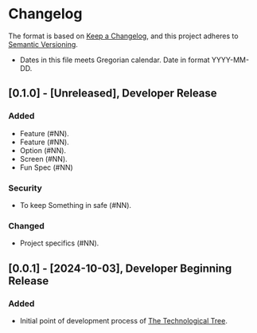 # Changelog

The format is based on [Keep a Changelog](https://keepachangelog.com/en/1.1.0/),
and this project adheres to [Semantic Versioning](https://semver.org/spec/v2.0.0.html).

- Dates in this file meets Gregorian calendar. Date in format YYYY-MM-DD.

## [0.1.0] - [Unreleased], Developer Release

### Added

- Feature (#NN).
- Feature (#NN).
- Option (#NN).
- Screen (#NN).
- Fun Spec (#NN)

### Security

- To keep Something in safe (#NN).

### Changed

- Project specifics (#NN).

## [0.0.1] - [2024-10-03], Developer Beginning Release

### Added

- Initial point of development process of [The Technological Tree](https://github.com/perseusrealdeal/TheTechnologicalTree).
